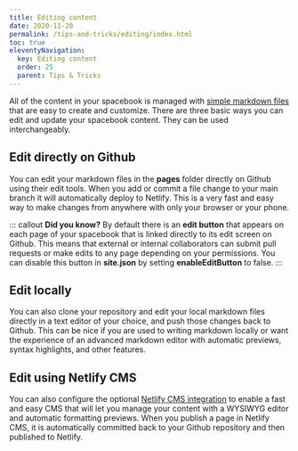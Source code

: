 ```yaml
---
title: Editing content
date: 2020-11-20
permalink: /tips-and-tricks/editing/index.html
toc: true
eleventyNavigation:
  key: Editing content
  order: 25
  parent: Tips & Tricks
---
```

All of the content in your spacebook is managed with [simple markdown files](/markdown) that are easy to create and customize. There are three basic ways you can edit and update your spacebook content. They can be used interchangeably. 

## Edit directly on Github 

You can edit your markdown files in the **pages** folder directly on Github using their edit tools. When you add or commit a file change to your main branch it will automatically deploy to Netlify. This is a very fast and easy way to make changes from anywhere with only your browser or your phone.  

::: callout
**Did you know?** By default there is an **edit button** that appears on each page of your spacebook that is linked directly to its edit screen on Github. This means that external or internal collaborators can submit pull requests or make edits to any page depending on your permissions. You can disable this button in **site.json** by setting **enableEditButton** to false.
:::

## Edit locally

You can also clone your repository and edit your local markdown files directly in a text editor of your choice, and push those changes back to Github. This can be nice if you are used to writing markdown locally or want the experience of an advanced markdown editor with automatic previews, syntax highlights, and other features.

## Edit using Netlify CMS

You can also configure the optional [Netlify CMS integration](/netlifycms) to enable a fast and easy CMS that will let you manage your content with a WYSIWYG editor and automatic formatting previews. When you publish a page in Netlify CMS, it is automatically committed back to your Github repository and then published to Netlify.
